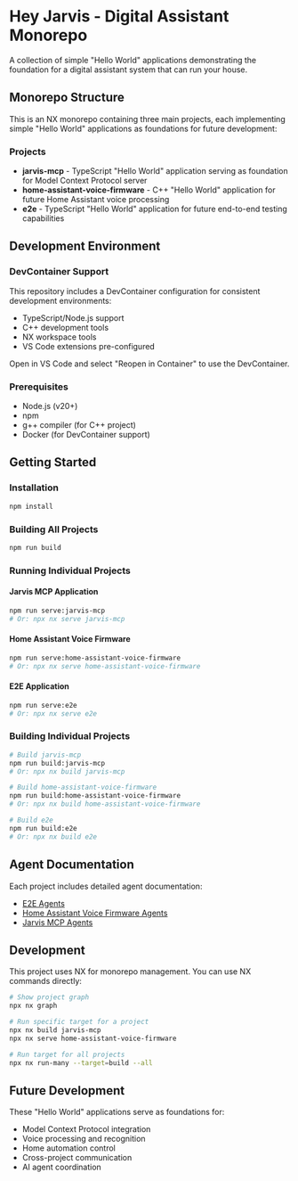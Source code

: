 # Hey Jarvis - Digital Assistant Monorepo

A collection of simple "Hello World" applications demonstrating the foundation for a digital assistant system that can run your house.

## Monorepo Structure

This is an NX monorepo containing three main projects, each implementing simple "Hello World" applications as foundations for future development:

### Projects

- **jarvis-mcp** - TypeScript "Hello World" application serving as foundation for Model Context Protocol server
- **home-assistant-voice-firmware** - C++ "Hello World" application for future Home Assistant voice processing
- **e2e** - TypeScript "Hello World" application for future end-to-end testing capabilities

## Development Environment

### DevContainer Support
This repository includes a DevContainer configuration for consistent development environments:
- TypeScript/Node.js support
- C++ development tools
- NX workspace tools
- VS Code extensions pre-configured

Open in VS Code and select "Reopen in Container" to use the DevContainer.

### Prerequisites

- Node.js (v20+)
- npm
- g++ compiler (for C++ project)
- Docker (for DevContainer support)

## Getting Started

### Installation

```bash
npm install
```

### Building All Projects

```bash
npm run build
```

### Running Individual Projects

#### Jarvis MCP Application
```bash
npm run serve:jarvis-mcp
# Or: npx nx serve jarvis-mcp
```

#### Home Assistant Voice Firmware
```bash
npm run serve:home-assistant-voice-firmware
# Or: npx nx serve home-assistant-voice-firmware
```

#### E2E Application
```bash
npm run serve:e2e
# Or: npx nx serve e2e
```

### Building Individual Projects

```bash
# Build jarvis-mcp
npm run build:jarvis-mcp
# Or: npx nx build jarvis-mcp

# Build home-assistant-voice-firmware
npm run build:home-assistant-voice-firmware
# Or: npx nx build home-assistant-voice-firmware

# Build e2e
npm run build:e2e
# Or: npx nx build e2e
```

## Agent Documentation

Each project includes detailed agent documentation:
- [E2E Agents](./e2e/AGENTS.md)
- [Home Assistant Voice Firmware Agents](./home-assistant-voice-firmware/AGENTS.md)
- [Jarvis MCP Agents](./jarvis-mcp/AGENTS.md)

## Development

This project uses NX for monorepo management. You can use NX commands directly:

```bash
# Show project graph
npx nx graph

# Run specific target for a project
npx nx build jarvis-mcp
npx nx serve home-assistant-voice-firmware

# Run target for all projects
npx nx run-many --target=build --all
```

## Future Development

These "Hello World" applications serve as foundations for:
- Model Context Protocol integration
- Voice processing and recognition
- Home automation control
- Cross-project communication
- AI agent coordination

